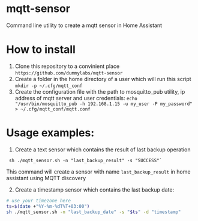# mqtt-sensor
Command line utility to create a mqtt sensor in Home Assistant

# How to install

1. Clone this repository to a convinient place `https://github.com/dummylabs/mqtt-sensor`
2. Create a folder in the home directory of a user which will run this script
   `mkdir -p ~/.cfg/mqtt_conf`
3. Create the configuration file with the path to mosquitto_pub utility, ip address of mqtt server and user credentials:
   `echo "/usr/bin/mosquitto_pub -h 192.168.1.15 -u my_user -P my_password" > ~/.cfg/mqtt_conf/mqtt.conf `

# Usage examples:

1. Create a text sensor which contains the result of last backup operation
```
 sh ./mqtt_sensor.sh -n "last_backup_result" -s "SUCCESS"`
```
 This command will create a sensor with name `last_backup_result` in home assistant using MQTT discovery 

2. Create a timestamp sensor which contains the last backup date:
```sh
# use your timezone here
ts=$(date +"%Y-%m-%dT%T+03:00")
sh ./mqtt_sensor.sh -n "last_backup_date" -s "$ts" -d "timestamp"

```